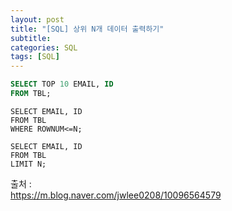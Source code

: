 ```yaml
---
layout: post
title: "[SQL] 상위 N개 데이터 출력하기"
subtitle: 
categories: SQL
tags: [SQL]
--- 
```


```SQL
SELECT TOP 10 EMAIL, ID
FROM TBL; 
```


```MSSQL
SELECT EMAIL, ID
FROM TBL
WHERE ROWNUM<=N;
```


```MySQL
SELECT EMAIL, ID
FROM TBL
LIMIT N;
```


출처 :  
<https://m.blog.naver.com/jwlee0208/10096564579>
